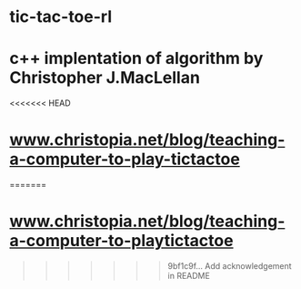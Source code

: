 # tic-tac-toe-rl
# c++ implentation of algorithm by Christopher J.MacLellan 
<<<<<<< HEAD
# www.christopia.net/blog/teaching-a-computer-to-play-tictactoe
=======
# www.christopia.net/blog/teaching-a-computer-to-playtictactoe
>>>>>>> 9bf1c9f... Add acknowledgement in README
